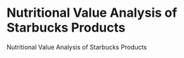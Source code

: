 # Nutritional Value Analysis of Starbucks Products
 Nutritional Value Analysis of Starbucks Products
